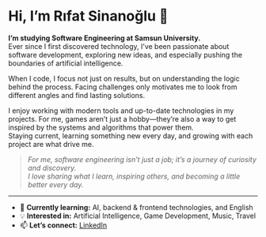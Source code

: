 # Hi, I’m Rıfat Sinanoğlu 👋

**I’m studying Software Engineering at Samsun University.**  
Ever since I first discovered technology, I’ve been passionate about software development, exploring new ideas, and especially pushing the boundaries of artificial intelligence.

When I code, I focus not just on results, but on understanding the logic behind the process. Facing challenges only motivates me to look from different angles and find lasting solutions.

I enjoy working with modern tools and up-to-date technologies in my projects. For me, games aren’t just a hobby—they’re also a way to get inspired by the systems and algorithms that power them.  
Staying current, learning something new every day, and growing with each project are what drive me.

> _For me, software engineering isn’t just a job; it’s a journey of curiosity and discovery._  
> _I love sharing what I learn, inspiring others, and becoming a little better every day._

---

- 🌱 **Currently learning:** AI, backend & frontend technologies, and English  
- 💡 **Interested in:** Artificial Intelligence, Game Development, Music, Travel  
- 📫 **Let’s connect:** [LinkedIn](https://www.linkedin.com/in/rftsngl/)
